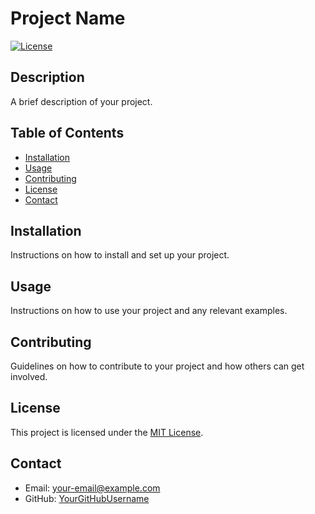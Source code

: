 # Project Name

[![License](https://img.shields.io/badge/license-MIT-blue.svg)](LICENSE)

## Description

A brief description of your project.

## Table of Contents

- [Installation](#installation)
- [Usage](#usage)
- [Contributing](#contributing)
- [License](#license)
- [Contact](#contact)

## Installation

Instructions on how to install and set up your project.

## Usage

Instructions on how to use your project and any relevant examples.

## Contributing

Guidelines on how to contribute to your project and how others can get involved.

## License

This project is licensed under the [MIT License](LICENSE).

## Contact

- Email: [your-email@example.com](mailto:your-email@example.com)
- GitHub: [YourGitHubUsername](https://github.com/YourGitHubUsername)
